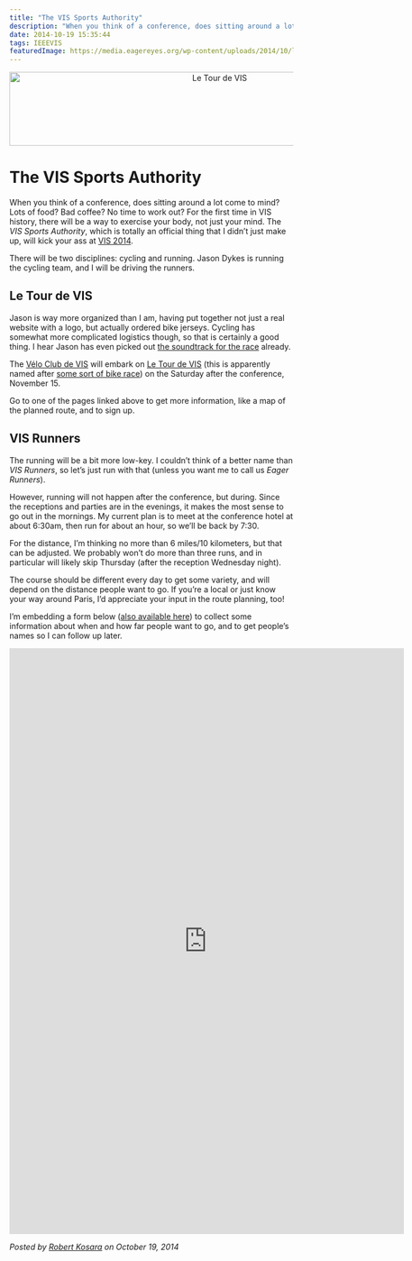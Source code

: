 ```yaml
---
title: "The VIS Sports Authority"
description: "When you think of a conference, does sitting around a lot come to mind? Lots of food? Bad coffee? No time to work out? For the first time in VIS history, there will be a way to exercise your body, not just your mind. The VIS Sports Authority, which is totally an official thing that I didn’t just make up, will kick your ass at VIS 2014."
date: 2014-10-19 15:35:44
tags: IEEEVIS
featuredImage: https://media.eagereyes.org/wp-content/uploads/2014/10/le-tour-de-vis.png
---
```


<p align="center"><img class="aligncenter size-medium wp-image-8407" src="https://media.eagereyes.org/wp-content/uploads/2014/10/le-tour-de-vis-730x131.png" alt="Le Tour de VIS" width="730" height="131" /></p>

# The VIS Sports Authority
When you think of a conference, does sitting around a lot come to mind? Lots of food? Bad coffee? No time to work out? For the first time in VIS history, there will be a way to exercise your body, not just your mind. The <em>VIS Sports Authority</em>, which is totally an official thing that I didn’t just make up, will kick your ass at <a title="IEEE VIS 2014" href="http://ieeevis.org/">VIS 2014</a>.

There will be two disciplines: cycling and running. Jason Dykes is running the cycling team, and I will be driving the runners.

## Le Tour de VIS

Jason is way more organized than I am, having put together not just a real website with a logo, but actually ordered bike jerseys. Cycling has somewhat more complicated logistics though, so that is certainly a good thing. I hear Jason has even picked out <a href="https://www.youtube.com/watch?v=KwvWtZl2ICY">the soundtrack for the race</a> already.

The <a href="http://www.gicentre.net/velo-club-de-vis">Vélo Club de VIS</a> will embark on <a href="http://www.gicentre.net/le-tour-de-vis-2014">Le Tour de VIS</a> (this is apparently named after <a href="http://www.letour.com/">some sort of bike race</a>) on the Saturday after the conference, November 15.

Go to one of the pages linked above to get more information, like a map of the planned route, and to sign up.

## VIS Runners

The running will be a bit more low-key. I couldn’t think of a better name than <em>VIS Runners</em>, so let’s just run with that (unless you want me to call us <em>Eager Runners</em>).

However, running will not happen after the conference, but during. Since the receptions and parties are in the evenings, it makes the most sense to go out in the mornings. My current plan is to meet at the conference hotel at about 6:30am, then run for about an hour, so we’ll be back by 7:30.

For the distance, I’m thinking no more than 6 miles/10 kilometers, but that can be adjusted. We probably won’t do more than three runs, and in particular will likely skip Thursday (after the reception Wednesday night).

The course should be different every day to get some variety, and will depend on the distance people want to go. If you’re a local or just know your way around Paris, I’d appreciate your input in the route planning, too!

I’m embedding a form below (<a href="https://docs.google.com/forms/d/1FfhDito5WFw_LOL9bEaIC7wo0Kd0ZmmSrWzbIoXhy4w/viewform?usp=send_form">also available here</a>) to collect some information about when and how far people want to go, and to get people’s names so I can follow up later.

<iframe src="https://docs.google.com/forms/d/1FfhDito5WFw_LOL9bEaIC7wo0Kd0ZmmSrWzbIoXhy4w/viewform?embedded=true" width="700" height="1040" frameborder="0" marginwidth="0" marginheight="0">Loading…</iframe>


_Posted by <a href="/about">Robert Kosara</a> on October 19, 2014_



